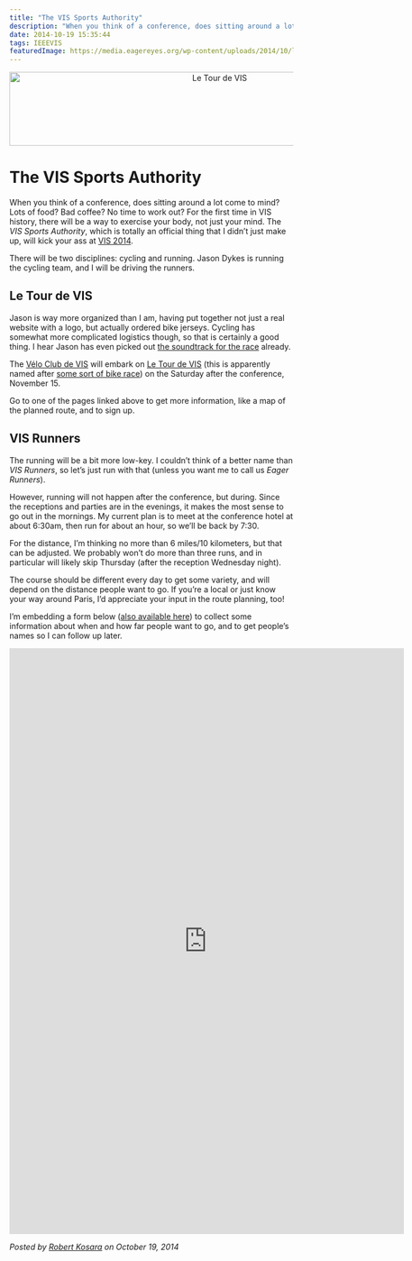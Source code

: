 ```yaml
---
title: "The VIS Sports Authority"
description: "When you think of a conference, does sitting around a lot come to mind? Lots of food? Bad coffee? No time to work out? For the first time in VIS history, there will be a way to exercise your body, not just your mind. The VIS Sports Authority, which is totally an official thing that I didn’t just make up, will kick your ass at VIS 2014."
date: 2014-10-19 15:35:44
tags: IEEEVIS
featuredImage: https://media.eagereyes.org/wp-content/uploads/2014/10/le-tour-de-vis.png
---
```


<p align="center"><img class="aligncenter size-medium wp-image-8407" src="https://media.eagereyes.org/wp-content/uploads/2014/10/le-tour-de-vis-730x131.png" alt="Le Tour de VIS" width="730" height="131" /></p>

# The VIS Sports Authority
When you think of a conference, does sitting around a lot come to mind? Lots of food? Bad coffee? No time to work out? For the first time in VIS history, there will be a way to exercise your body, not just your mind. The <em>VIS Sports Authority</em>, which is totally an official thing that I didn’t just make up, will kick your ass at <a title="IEEE VIS 2014" href="http://ieeevis.org/">VIS 2014</a>.

There will be two disciplines: cycling and running. Jason Dykes is running the cycling team, and I will be driving the runners.

## Le Tour de VIS

Jason is way more organized than I am, having put together not just a real website with a logo, but actually ordered bike jerseys. Cycling has somewhat more complicated logistics though, so that is certainly a good thing. I hear Jason has even picked out <a href="https://www.youtube.com/watch?v=KwvWtZl2ICY">the soundtrack for the race</a> already.

The <a href="http://www.gicentre.net/velo-club-de-vis">Vélo Club de VIS</a> will embark on <a href="http://www.gicentre.net/le-tour-de-vis-2014">Le Tour de VIS</a> (this is apparently named after <a href="http://www.letour.com/">some sort of bike race</a>) on the Saturday after the conference, November 15.

Go to one of the pages linked above to get more information, like a map of the planned route, and to sign up.

## VIS Runners

The running will be a bit more low-key. I couldn’t think of a better name than <em>VIS Runners</em>, so let’s just run with that (unless you want me to call us <em>Eager Runners</em>).

However, running will not happen after the conference, but during. Since the receptions and parties are in the evenings, it makes the most sense to go out in the mornings. My current plan is to meet at the conference hotel at about 6:30am, then run for about an hour, so we’ll be back by 7:30.

For the distance, I’m thinking no more than 6 miles/10 kilometers, but that can be adjusted. We probably won’t do more than three runs, and in particular will likely skip Thursday (after the reception Wednesday night).

The course should be different every day to get some variety, and will depend on the distance people want to go. If you’re a local or just know your way around Paris, I’d appreciate your input in the route planning, too!

I’m embedding a form below (<a href="https://docs.google.com/forms/d/1FfhDito5WFw_LOL9bEaIC7wo0Kd0ZmmSrWzbIoXhy4w/viewform?usp=send_form">also available here</a>) to collect some information about when and how far people want to go, and to get people’s names so I can follow up later.

<iframe src="https://docs.google.com/forms/d/1FfhDito5WFw_LOL9bEaIC7wo0Kd0ZmmSrWzbIoXhy4w/viewform?embedded=true" width="700" height="1040" frameborder="0" marginwidth="0" marginheight="0">Loading…</iframe>


_Posted by <a href="/about">Robert Kosara</a> on October 19, 2014_



